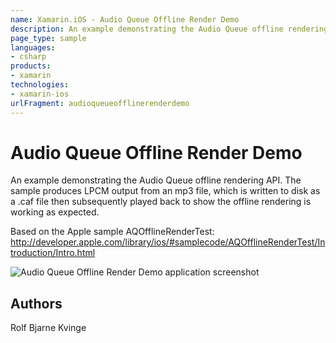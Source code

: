 ```yaml
---
name: Xamarin.iOS - Audio Queue Offline Render Demo
description: An example demonstrating the Audio Queue offline rendering API. The sample produces LPCM output from an mp3 file, which is written to disk as a...
page_type: sample
languages:
- csharp
products:
- xamarin
technologies:
- xamarin-ios
urlFragment: audioqueueofflinerenderdemo
---
```

# Audio Queue Offline Render Demo

An example demonstrating the Audio Queue offline rendering API. The sample produces LPCM output
from an mp3 file, which is written to disk as a .caf file then subsequently played back to show
the offline rendering is working as expected.

Based on the Apple sample AQOfflineRenderTest:
http://developer.apple.com/library/ios/#samplecode/AQOfflineRenderTest/Introduction/Intro.html

![Audio Queue Offline Render Demo application screenshot](Screenshots/AudioQueueOffline01.png "Audio Queue Offline Render Demo application screenshot")

## Authors

Rolf Bjarne Kvinge

